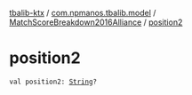 [tbalib-ktx](../../index.md) / [com.npmanos.tbalib.model](../index.md) / [MatchScoreBreakdown2016Alliance](index.md) / [position2](./position2.md)

# position2

`val position2: `[`String`](https://kotlinlang.org/api/latest/jvm/stdlib/kotlin/-string/index.html)`?`